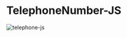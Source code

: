 # TelephoneNumber-JS
 ![telephone-js](https://github.com/user-attachments/assets/9ca7efcb-4624-4e73-8873-e36c8e7f9415)

